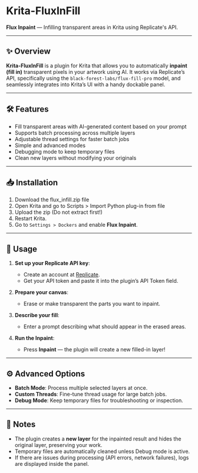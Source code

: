 # Krita-FluxInFill

**Flux Inpaint** — Infilling transparent areas in Krita using Replicate's API.

---

## ✨ Overview

**Krita-FluxInFill** is a plugin for Krita that allows you to automatically **inpaint (fill in)** transparent pixels in your artwork using AI. It works via Replicate’s API, specifically using the `black-forest-labs/flux-fill-pro` model, and seamlessly integrates into Krita’s UI with a handy dockable panel.

---

## 🛠 Features

- Fill transparent areas with AI-generated content based on your prompt
- Supports batch processing across multiple layers
- Adjustable thread settings for faster batch jobs
- Simple and advanced modes
- Debugging mode to keep temporary files
- Clean new layers without modifying your originals

---

## 📥 Installation

1. Download the flux_infill.zip file
2. Open Krita and go to Scripts > Import Python plug-in from file
3. Upload the zip (Do not extract first!)
4. Restart Krita.
5. Go to `Settings > Dockers` and enable **Flux Inpaint**.

---

## 🚀 Usage

1. **Set up your Replicate API key**:
   - Create an account at [Replicate](https://replicate.com/).
   - Get your API token and paste it into the plugin’s API Token field.

2. **Prepare your canvas**:
   - Erase or make transparent the parts you want to inpaint.

3. **Describe your fill**:
   - Enter a prompt describing what should appear in the erased areas.

4. **Run the Inpaint**:
   - Press **Inpaint** — the plugin will create a new filled-in layer!

---

## ⚙️ Advanced Options

- **Batch Mode**: Process multiple selected layers at once.
- **Custom Threads**: Fine-tune thread usage for large batch jobs.
- **Debug Mode**: Keep temporary files for troubleshooting or inspection.

---

## 📝 Notes

- The plugin creates a **new layer** for the inpainted result and hides the original layer, preserving your work.
- Temporary files are automatically cleaned unless Debug mode is active.
- If there are issues during processing (API errors, network failures), logs are displayed inside the panel.
